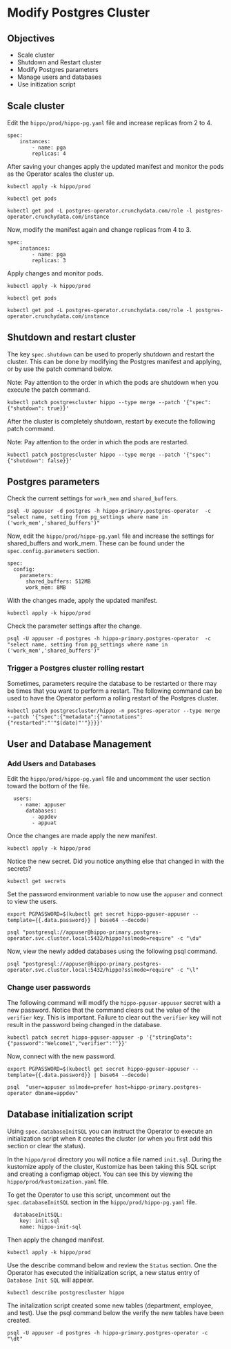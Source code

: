 # Modify Postgres Cluster

## Objectives

- Scale cluster
- Shutdown and Restart cluster
- Modify Postgres parameters
- Manage users and databases
- Use initization script

## Scale cluster

Edit the `hippo/prod/hippo-pg.yaml` file and increase replicas from 2 to 4. 

```text
spec:
    instances:
        - name: pga
        replicas: 4
```

After saving your changes apply the updated manifest and monitor the pods as the Operator scales the cluster up.

```shell
kubectl apply -k hippo/prod

kubectl get pods

kubectl get pod -L postgres-operator.crunchydata.com/role -l postgres-operator.crunchydata.com/instance
```

Now, modify the manifest again and change replicas from 4 to 3.

```text
spec:
    instances:
        - name: pga
        replicas: 3
```

Apply changes and monitor pods.

```shell
kubectl apply -k hippo/prod

kubectl get pods

kubectl get pod -L postgres-operator.crunchydata.com/role -l postgres-operator.crunchydata.com/instance
```

## Shutdown and restart cluster

The key `spec.shutdown` can be used to properly shutdown and restart the cluster.  This can be done
by modifying the Postgres manifest and applying, or by use the patch command below.

Note:  Pay attention to the order in which the pods are shutdown when you execute the patch command.

```shell
kubectl patch postgrescluster hippo --type merge --patch '{"spec":{"shutdown": true}}'
```

After the cluster is completely shutdown, restart by execute the following patch command.

Note:  Pay attention to the order in which the pods are restarted.

```shell
kubectl patch postgrescluster hippo --type merge --patch '{"spec":{"shutdown": false}}'
```

## Postgres parameters

Check the current settings for `work_mem` and `shared_buffers`.

```shell
psql -U appuser -d postgres -h hippo-primary.postgres-operator  -c "select name, setting from pg_settings where name in ('work_mem','shared_buffers')"
```

Now, edit the `hippo/prod/hippo-pg.yaml` file and increase the settings for shared_buffers and work_mem.  These can be found under 
the `spec.config.parameters` section.

```text
spec:
  config:
    parameters:
      shared_buffers: 512MB
      work_mem: 8MB          
```

With the changes made, apply the updated manifest.

```shell
kubectl apply -k hippo/prod
```

Check the parameter settings after the change.

```shell
psql -U appuser -d postgres -h hippo-primary.postgres-operator  -c "select name, setting from pg_settings where name in ('work_mem','shared_buffers')"
```

### Trigger a Postgres cluster rolling restart

Sometimes, parameters require the database to be restarted or there may be times that you want to perform a restart. 
The following command can be used to have the Operator perform a rolling restart of the Postgres cluster.

```shell
kubectl patch postgrescluster/hippo -n postgres-operator --type merge --patch '{"spec":{"metadata":{"annotations":{"restarted":"'"$(date)"'"}}}}'
```

## User and Database Management

### Add Users and Databases

Edit the `hippo/prod/hippo-pg.yaml` file and uncomment the user section toward the bottom of the file.

```text
  users:
    - name: appuser
      databases:
        - appdev
        - appuat
```

Once the changes are made apply the new manifest.

```shell
kubectl apply -k hippo/prod
```

Notice the new secret.  Did you notice anything else that changed in with the secrets?

```shell
kubectl get secrets
```

Set the password environment variable to now use the `appuser` and connect to view the users.

```shell
export PGPASSWORD=$(kubectl get secret hippo-pguser-appuser --template={{.data.password}} | base64 --decode)

psql "postgresql://appuser@hippo-primary.postgres-operator.svc.cluster.local:5432/hippo?sslmode=require" -c "\du"
```

Now, view the newly added databases using the following psql command.

```shell
psql "postgresql://appuser@hippo-primary.postgres-operator.svc.cluster.local:5432/hippo?sslmode=require" -c "\l"
```

### Change user passwords

The following command will modify the `hippo-pguser-appuser` secret with a new password.  Notice that the command
clears out the value of the `verifier` key.  This is important.  Failure to clear out the `verifier` key
will not result in the password being changed in the database.

```shell
kubectl patch secret hippo-pguser-appuser -p '{"stringData":{"password":"Welcome1","verifier":""}}'
```

Now, connect with the new password.

```shell
export PGPASSWORD=$(kubectl get secret hippo-pguser-appuser --template={{.data.password}} | base64 --decode)

psql  "user=appuser sslmode=prefer host=hippo-primary.postgres-operator dbname=appdev"
```

## Database initialization script

Using `spec.databaseInitSQL` you can instruct the Operator to execute an initialization script when
it creates the cluster (or when you first add this section or clear the status).

In the `hippo/prod` directory you will notice a file named `init.sql`.  During the kustomize apply
of the cluster, Kustomize has been taking this SQL script and creating a configmap object.  You
can see this by viewing the `hippo/prod/kustomization.yaml` file.

To get the Operator to use this script, uncomment out the `spec.databaseInitSQL` section in
the `hippo/prod/hippo-pg.yaml` file.  

```text
  databaseInitSQL:
    key: init.sql
    name: hippo-init-sql
```

Then apply the changed manifest.

```shell
kubectl apply -k hippo/prod
```

Use the describe command below and review the `Status` section.  One the Operator has executed
the initialization script, a new status entry of `Database Init SQL` will appear.

```shell
kubectl describe postgrescluster hippo
```

The initalization script created some new tables (department, employee, and test).  Use the psql command below the verify the new tables have been created.

```shell
psql -U appuser -d postgres -h hippo-primary.postgres-operator -c "\dt"
```

